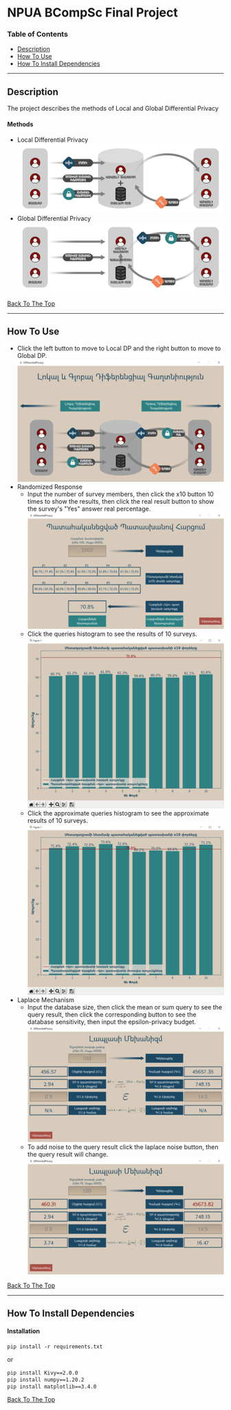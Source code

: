 # NPUA BCompSc Final Project


### Table of Contents

- [Description](#description)
- [How To Use](#how-to-use)
- [How To Install Dependencies](#how-to-install-dependencies)

---

## Description

The project describes the methods of Local and Global Differential Privacy

#### Methods
- Local Differential Privacy ![Local DP](pics/local.png)
- Global Differential Privacy ![Global DP](pics/global.png)

[Back To The Top](#npua-bcompsc-final-project)

---
## How To Use
- Click the left button to move to Local DP and the right button to move to Global DP. ![Main window](pics/scr1.png)
- Randomized Response
    - Input the number of survey members, then click the x10 button 10 times to show the results, then click the real result button to show the survey's "Yes" answer real percentage. ![Randomized response](pics/scr3.png)
    - Click the queries histogram to see the results of 10 surveys. ![Queries histogram](pics/scr7.png)
    - Click the approximate queries histogram to see the approximate results of 10 surveys. ![Approximate queries histogram](pics/scr8.png)
- Laplace Mechanism
    - Input the database size, then click the mean or sum query to see the query result, then click the corresponding button to see the database sensitivity, then input the epsilon-privacy budget. ![Randomized response](pics/scr5.png)
    - To add noise to the query result click the laplace noise button, then the query result will change. ![Randomized response](pics/scr6.png)

[Back To The Top](#npua-bcompsc-final-project)

---

## How To Install Dependencies

#### Installation

```
pip install -r requirements.txt
```
or
```
pip install Kivy==2.0.0
pip install numpy==1.20.2
pip install matplotlib==3.4.0
```

[Back To The Top](#npua-bcompsc-final-project)
